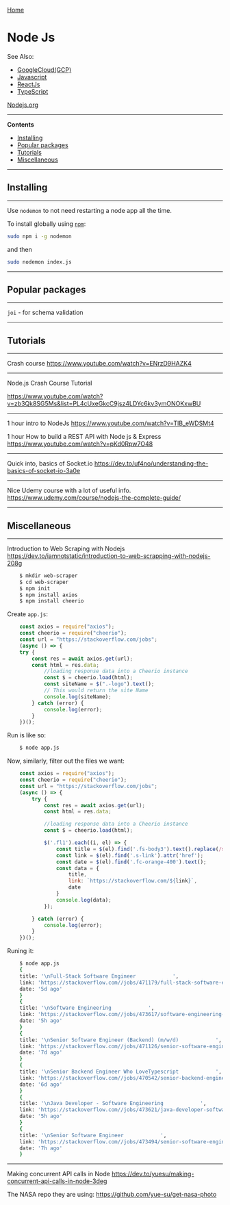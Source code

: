 [Home](Readme.md)
# Node Js

See Also:

 - [GoogleCloud(GCP)](GoogleCloud.md)
 - [Javascript](Javascript.md)
 - [ReactJs](ReactJs.md)
 - [TypeScript](TypeScript.md)

[Nodejs.org](https://nodejs.org)

---

**Contents**

- [Installing](NodeJs.md#installing)
- [Popular packages](NodeJs.md#popular-packages)
- [Tutorials](NodeJs.md#tutorials)
- [Miscellaneous](NodeJs.md#miscellaneous)

---

## Installing 

---

Use `nodemon` to not need restarting a node app all the time.

To install globally using [`npm`](Npm.md):

```bash
sudo npm i -g nodemon
```

and then

```bash
sudo nodemon index.js
```

---

## Popular packages

---

`joi` - for schema validation


---

## Tutorials

---

Crash course
https://www.youtube.com/watch?v=ENrzD9HAZK4

---

Node.js Crash Course Tutorial

https://www.youtube.com/watch?v=zb3Qk8SG5Ms&list=PL4cUxeGkcC9jsz4LDYc6kv3ymONOKxwBU

---

1 hour intro to NodeJs
https://www.youtube.com/watch?v=TlB_eWDSMt4

1 hour How to build a REST API with Node js & Express
https://www.youtube.com/watch?v=pKd0Rpw7O48

---

Quick into, basics of Socket.io
https://dev.to/uf4no/understanding-the-basics-of-socket-io-3a0e

---

Nice Udemy course with a lot of useful info.
https://www.udemy.com/course/nodejs-the-complete-guide/

---

## Miscellaneous

---

Introduction to Web Scraping with Nodejs
https://dev.to/iamnotstatic/introduction-to-web-scrapping-with-nodejs-208g

```bash
    $ mkdir web-scraper 
    $ cd web-scraper
    $ npm init
    $ npm install axios
    $ npm install cheerio
```

Create `app.js`:

```Javascript
    const axios = require("axios");
    const cheerio = require("cheerio");
    const url = "https://stackoverflow.com/jobs";
    (async () => {
    try {
        const res = await axios.get(url);
        const html = res.data;
            //loading response data into a Cheerio instance
            const $ = cheerio.load(html);
            const siteName = $(".-logo").text();
            // This would return the site Name
            console.log(siteName);
        } catch (error) {
            console.log(error);
        }
    })();
```

Run is like so:

```bash
    $ node app.js
```

Now, similarly, filter out the files we want:

```Javascript
    const axios = require("axios");
    const cheerio = require("cheerio");
    const url = "https://stackoverflow.com/jobs";
    (async () => {
        try {
            const res = await axios.get(url);
            const html = res.data;

            //loading response data into a Cheerio instance
            const $ = cheerio.load(html);

            $('.fl1').each((i, el) => {
                const title = $(el).find('.fs-body3').text().replace(/s\s+/g, '');
                const link = $(el).find('.s-link').attr('href');
                const date = $(el).find('.fc-orange-400').text();
                const data = {
                    title,
                    link: `https://stackoverflow.com/${link}`,
                    date
                }
                console.log(data);
            });

        } catch (error) {
            console.log(error);
        }
    })();
```

Runing it:

```bash
    $ node app.js
    {
    title: '\nFull-Stack Software Engineer            ',
    link: 'https://stackoverflow.com//jobs/471179/full-stack-software-engineer-unhedged',
    date: '5d ago'
    }
    {
    title: '\nSoftware Engineering            ',
    link: 'https://stackoverflow.com//jobs/473617/software-engineering-jpmorgan-chase-bank-na',
    date: '5h ago'
    }
    {
    title: '\nSenior Software Engineer (Backend) (m/w/d)            ',
    link: 'https://stackoverflow.com//jobs/471126/senior-software-engineer-backend-m-w-d-gp-9000-gmbh',
    date: '7d ago'
    }
    {
    title: '\nSenior Backend Engineer Who LoveTypescript            ',
    link: 'https://stackoverflow.com//jobs/470542/senior-backend-engineer-who-loves-typescript-well-health-inc',
    date: '6d ago'
    }
    {
    title: '\nJava Developer - Software Engineering            ',
    link: 'https://stackoverflow.com//jobs/473621/java-developer-software-engineering-jpmorgan-chase-bank-na',
    date: '5h ago'
    }
    {
    title: '\nSenior Software Engineer            ',
    link: 'https://stackoverflow.com//jobs/473494/senior-software-engineer-nori',
    date: '7h ago'
    }
```
    
---

Making concurrent API calls in Node
https://dev.to/yuesu/making-concurrent-api-calls-in-node-3deg

The NASA repo they are using: https://github.com/yue-su/get-nasa-photo

